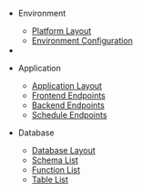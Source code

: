 
- Environment
  - [Platform Layout](environment/platform_layout.md)
  - [Environment Configuration](environment/environment_configuration.md)
- 
- Application
  - [Application Layout](application/application_layout.md)
  - [Frontend Endpoints](application/frontend_endpoints.md)
  - [Backend Endpoints](application/backend_endpoints.md)
  - [Schedule Endpoints](application/schedule_endpoints.md)

- Database
  - [Database Layout](database/database_layout.md)
  - [Schema List](database/schema_list.md)
  - [Function List](database/function_list.md)
  - [Table List](database/table_list.md)
